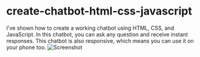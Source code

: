 # create-chatbot-html-css-javascript
I've shown how to create a working chatbot using HTML, CSS, and JavaScript. In this chatbot, you can ask any question and receive instant responses. This chatbot is also responsive, which means you can use it on your phone too.
![Screenshot ](https://github.com/Heshan95/create-chatbot-html-css-javascript/assets/76845938/40229c6d-ccdd-4583-9311-2833bf658a04)
